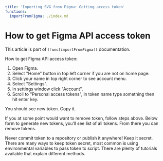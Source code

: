 ```yaml
title: 'Importing SVG from Figma: Getting access token'
functions:
  importFromFigma: ./index.md
```

# How to get Figma API access token

This article is part of `[func]importFromFigma()` documentation.

How to get Figma API access token:

1. Open Figma.
2. Select "Home" button in top left corner if you are not on home page.
3. Click your name in top right corner to see account menu.
4. Select "Settings".
5. In settings window click "Account".
6. Scroll to "Personal access tokens", in token name type something then hit enter key.

You should see new token. Copy it.

If you at some point would want to remove token, follow steps above. Below form to generate new tokens, you'll see list of all tokens. From there you can remove tokens.

Never commit token to a repository or publish it anywhere! Keep it secret. There are many ways to keep token secret, most common is using environmental variables to pass token to script. There are plenty of tutorials available that explain different methods.
